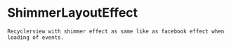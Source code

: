    # ShimmerLayoutEffect
    Recyclerview with shimmer effect as same like as facebook effect when loading of events.
    
